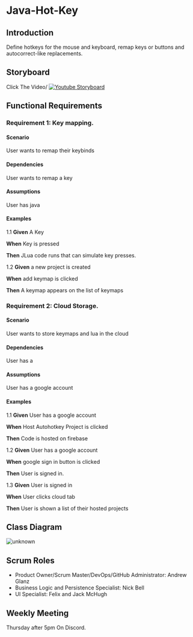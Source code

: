 # Java-Hot-Key
## Introduction 
Define hotkeys for the mouse and keyboard, remap keys or buttons and autocorrect-like replacements.
## Storyboard
Click The Video\/
[![Youtube Storyboard](http://img.youtube.com/vi/3buRxCkH9-M/0.jpg)](https://www.youtube.com/watch?v=3buRxCkH9-M "Video Title")
## Functional Requirements
### Requirement 1: Key mapping.
#### Scenario

User wants to remap their keybinds

#### Dependencies

User wants to remap a key

#### Assumptions

User has java

#### Examples
1.1
**Given** A Key

**When** Key is pressed

**Then** JLua code runs that can simulate key presses.

1.2
**Given** a new project is created

**When** add keymap is clicked

**Then** A keymap appears on the list of keymaps

### Requirement 2: Cloud Storage.
#### Scenario

User wants to store keymaps and lua in the cloud

#### Dependencies

User has a 

#### Assumptions

User has a google account

#### Examples
1.1
**Given** User has a google account

**When** Host Autohotkey Project is clicked

**Then** Code is hosted on firebase

1.2
**Given** User has a google account

**When** google sign in button is clicked

**Then** User is signed in.

1.3
**Given** User is signed in

**When** User clicks cloud tab

**Then** User is shown a list of their hosted projects

## Class Diagram
![unknown](https://user-images.githubusercontent.com/23407049/189464102-989f8f35-289c-420c-b305-948043375cd0.png)


## Scrum Roles
- Product Owner/Scrum Master/DevOps/GitHub Administrator: Andrew Glanz
- Business Logic and Persistence Specialist: Nick Bell
- UI Specialist: Felix and Jack McHugh 

## Weekly Meeting

Thursday after 5pm On Discord.

